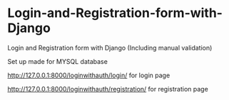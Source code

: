 # Login-and-Registration-form-with-Django
Login and Registration form with Django (Including manual validation)

Set up made for MYSQL database

http://127.0.0.1:8000/loginwithauth/login/ for login page


http://127.0.0.1:8000/loginwithauth/registration/ for registration page

